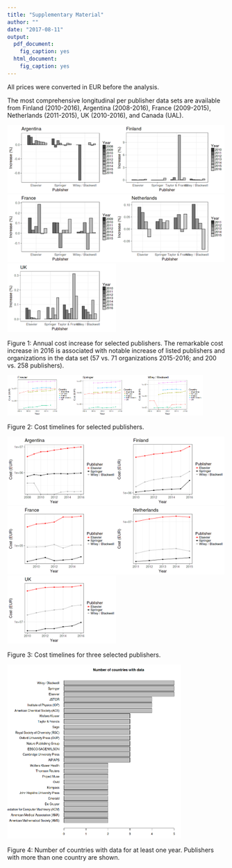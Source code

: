 ```yaml
---
title: "Supplementary Material"
author: ""
date: "2017-08-11"
output:
  pdf_document:
    fig_caption: yes
  html_document:
    fig_caption: yes
---
```



All prices were converted in EUR before the analysis.

The most comprehensive longitudinal per publisher data sets are available from 
Finland (2010-2016), Argentina (2008-2016), France (2009-2015), Netherlands (2011-2015), UK (2010-2016), and Canada (UAL).






<img src="figure_manuscript/costs3-1.png" title="plot of chunk costs3" alt="plot of chunk costs3" width="250px" /><img src="figure_manuscript/costs3-2.png" title="plot of chunk costs3" alt="plot of chunk costs3" width="250px" /><img src="figure_manuscript/costs3-3.png" title="plot of chunk costs3" alt="plot of chunk costs3" width="250px" /><img src="figure_manuscript/costs3-4.png" title="plot of chunk costs3" alt="plot of chunk costs3" width="250px" /><img src="figure_manuscript/costs3-5.png" title="plot of chunk costs3" alt="plot of chunk costs3" width="250px" />

Figure  1: Annual cost increase for selected publishers. The remarkable cost increase in 2016 is associated with notable increase of listed publishers and organizations in the data set (57 vs. 71 organizations 2015-2016; and 200 vs. 258 publishers).



<img src="figure_manuscript/costs1-1.png" title="plot of chunk costs1" alt="plot of chunk costs1" width="150px" /><img src="figure_manuscript/costs1-2.png" title="plot of chunk costs1" alt="plot of chunk costs1" width="150px" /><img src="figure_manuscript/costs1-3.png" title="plot of chunk costs1" alt="plot of chunk costs1" width="150px" />

Figure  2: Cost timelines for selected publishers.




<img src="figure_manuscript/costs2-1.png" title="plot of chunk costs2" alt="plot of chunk costs2" width="250px" /><img src="figure_manuscript/costs2-2.png" title="plot of chunk costs2" alt="plot of chunk costs2" width="250px" /><img src="figure_manuscript/costs2-3.png" title="plot of chunk costs2" alt="plot of chunk costs2" width="250px" /><img src="figure_manuscript/costs2-4.png" title="plot of chunk costs2" alt="plot of chunk costs2" width="250px" /><img src="figure_manuscript/costs2-5.png" title="plot of chunk costs2" alt="plot of chunk costs2" width="250px" />

Figure  3: Cost timelines for three selected publishers.


<img src="figure_manuscript/countries.with.data-1.png" title="plot of chunk countries.with.data" alt="plot of chunk countries.with.data" width="400px" />

Figure  4: Number of countries with data for at least one year. Publishers with more than one country are shown.







